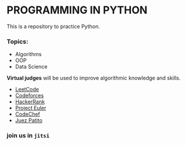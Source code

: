 PROGRAMMING IN PYTHON
=====================

This is a repository to practice Python.

### Topics:
- Algorithms
- OOP
- Data Science

**Virtual judges** will be used to improve algorithmic knowledge and skills.

- [LeetCode](https://leetcode.com/)
- [Codeforces](https://codeforces.com/)
- [HackerRank](https://www.hackerrank.com/dashboard)
- [Project Euler](https://projecteuler.net/)
- [CodeChef](https://www.codechef.com/)
- [Juez Patito](https://jv.umsa.bo/contest.php)


### join us in `jitsi`
